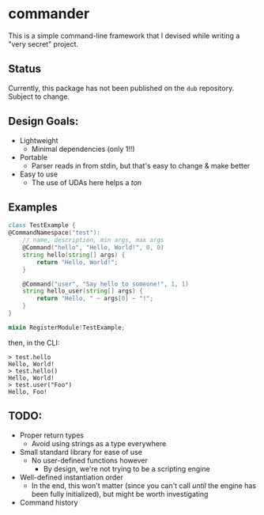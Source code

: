 # commander
This is a simple command-line framework that I devised while writing a "very secret" project.

## Status
Currently, this package has not been published on the `dub` repository. Subject to change.
## Design Goals:
- Lightweight
    - Minimal dependencies (only 1!!)
- Portable
    - Parser reads in from stdin, but that's easy to change & make better
- Easy to use
    - The use of UDAs here helps a *ton*
## Examples
```d
class TestExample {
@CommandNamespace("test"):
    // name, description, min args, max args
    @Command("hello", "Hello, World!", 0, 0)
    string hello(string[] args) {
        return "Hello, World!";
    }

    @Command("user", "Say hello to someone!", 1, 1)
    string hello_user(string[] args) {
        return "Hello, " ~ args[0] ~ "!";
    }
}

mixin RegisterModule!TestExample;
```
then, in the CLI:
```
> test.hello
Hello, World!
> test.hello()
Hello, World!
> test.user("Foo")
Hello, Foo!
```
## TODO:
- Proper return types
    - Avoid using strings as a type everywhere
- Small standard library for ease of use
    - No user-defined functions however
        - By design, we're not trying to be a scripting engine
- Well-defined instantiation order
    - In the end, this won't matter (since you can't call *until* the engine has been fully initialized), but might be worth investigating
- Command history
